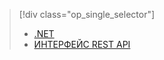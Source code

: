 > [!div class="op_single_selector"]
> * [.NET](../articles/media-services/media-services-dotnet-how-to-use.md)
> * [ИНТЕРФЕЙС REST API](../articles/media-services/media-services-rest-how-to-use.md)
> 
> 



<!--HONumber=Nov16_HO2-->


